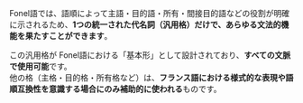 Fonel語では、語順によって主語・目的語・所有・間接目的語などの役割が明確に示されるため、**1つの統一された代名詞（汎用格）だけで、あらゆる文法的機能を果たすことができます**。

この汎用格が Fonel語における「基本形」として設計されており、**すべての文脈で使用可能**です。  
他の格（主格・目的格・所有格など）は、**フランス語における様式的な表現や語順互換性を意識する場合にのみ補助的に使われる**ものです。

